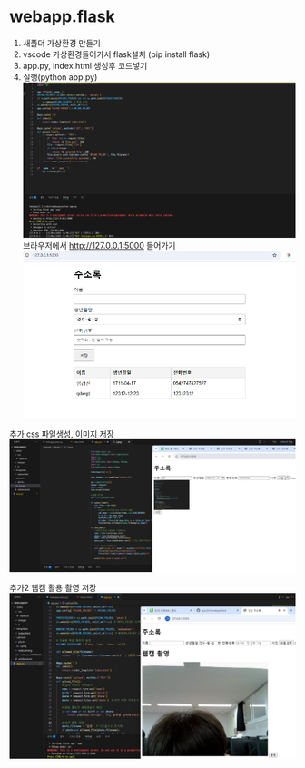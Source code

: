 # webapp.flask
1. 새폴더 가상환경 만들기
2. vscode 가상환경들어가서 flask설치 (pip install flask)
3. app.py, index.html 생성후 코드넣기
4. 실행(python app.py)
![이미지](1.png)
브라우저에서 http://127.0.0.1:5000 들어가기
![이미지](2.png)

추가
css 파일생성, 이미지 저장
![이미지](3.png)

추가2
웹캠 활용 촬영 저장
![이미지](4.png)
